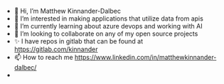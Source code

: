 - 👋 Hi, I’m Matthew Kinnander-Dalbec
- 👀 I’m interested in making applications that utilize data from apis
- 🌱 I’m currently learning about azure devops and working with AI
- 💞️ I’m looking to collaborate on any of my open source projects
- ✨ I have repos in gitlab that can be found at https://gitlab.com/kinnander
- 📫 How to reach me https://www.linkedin.com/in/matthewkinnander-dalbec/
- 
